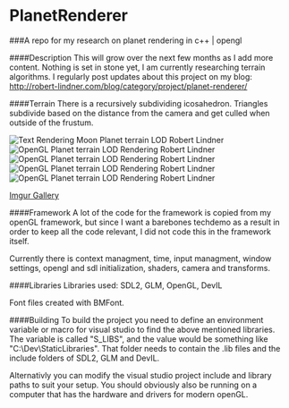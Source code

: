 # PlanetRenderer
###A repo for my research on planet rendering in c++ | opengl

####Description
This will grow over the next few months as I add more content. Nothing is set in stone yet, I am currently researching terrain algorithms.
I regularly post updates about this project on my blog: http://robert-lindner.com/blog/category/project/planet-renderer/

####Terrain
There is a recursively subdividing icosahedron. Triangles subdivide based on the distance from the camera and get culled when outside of the frustum.

![Text Rendering Moon Planet terrain LOD Robert Lindner](http://i.imgur.com/SUInEza.jpg)
![OpenGL Planet terrain LOD Rendering Robert Lindner](http://i.imgur.com/dC9CQMP.jpg)
![OpenGL Planet terrain LOD Rendering Robert Lindner](http://i.imgur.com/v9xjw0m.jpg)
![OpenGL Planet terrain LOD Rendering Robert Lindner](http://i.imgur.com/D45nHv8.jpg)
![OpenGL Planet terrain LOD Rendering Robert Lindner](http://i.imgur.com/tjOinep.jpg)

[Imgur Gallery](http://imgur.com/gallery/58LZH)

####Framework
A lot of the code for the framework is copied from my openGL framework, but since I want a barebones techdemo as a result in order to keep all the code relevant, I did not code this in the framework itself.

Currently there is context managment, time, input managment, window settings, opengl and sdl initialization, shaders, camera and transforms.

####Libraries
Libraries used: SDL2, GLM, OpenGL, DevIL

Font files created with BMFont.

####Building
To build the project you need to define an environment variable or macro for visual studio to find the above mentioned libraries.
The variable is called "S_LIBS", and the value would be something like "C:\Dev\StaticLibraries".
That folder needs to contain the .lib files and the include folders of SDL2, GLM and DevIL.

Alternativly you can modify the visual studio project include and library paths to suit your setup. You should obviously also be running on a computer that has the hardware and drivers for modern openGL.
